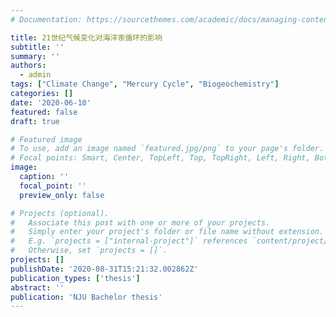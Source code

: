 ```yaml
---
# Documentation: https://sourcethemes.com/academic/docs/managing-content/

title: 21世纪气候变化对海洋汞循环的影响
subtitle: ''
summary: ''
authors:
  - admin
tags: ["Climate Change", "Mercury Cycle", "Biogeochemistry"]
categories: []
date: '2020-06-10'
featured: false
draft: true

# Featured image
# To use, add an image named `featured.jpg/png` to your page's folder.
# Focal points: Smart, Center, TopLeft, Top, TopRight, Left, Right, BottomLeft, Bottom, BottomRight.
image:
  caption: ''
  focal_point: ''
  preview_only: false

# Projects (optional).
#   Associate this post with one or more of your projects.
#   Simply enter your project's folder or file name without extension.
#   E.g. `projects = ["internal-project"]` references `content/project/deep-learning/index.md`.
#   Otherwise, set `projects = []`.
projects: []
publishDate: '2020-08-31T15:21:32.002862Z'
publication_types: ['thesis']
abstract: ''
publication: 'NJU Bachelor thesis'
---
```

